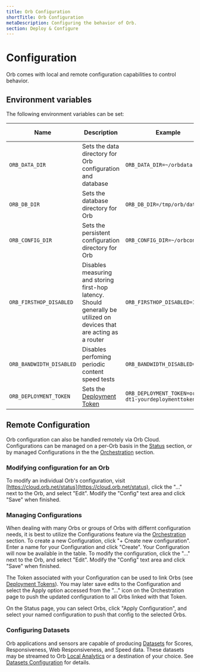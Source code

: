 ```yaml
---
title: Orb Configuration
shortTitle: Orb Configuration
metaDescription: Configuring the behavior of Orb.
section: Deploy & Configure
---
```


# Configuration

Orb comes with local and remote configuration capabilities to control behavior.

## Environment variables

The following environment variables can be set:

| Name | Description | Example | Minimum Version |
| ---- | ----------- | ------- | ----------------|
| `ORB_DATA_DIR` | Sets the data directory for Orb configuration and database | `ORB_DATA_DIR=~/orbdata` | 1.0 |
| `ORB_DB_DIR` | Sets the database directory for Orb | `ORB_DB_DIR=/tmp/orb/database` | 1.3 |
| `ORB_CONFIG_DIR` | Sets the persistent configuration directory for Orb | `ORB_CONFIG_DIR=~/orbconfig` | 1.3 |
| `ORB_FIRSTHOP_DISABLED` | Disables measuring and storing first-hop latency. Should generally be utilized on devices that are acting as a router | `ORB_FIRSTHOP_DISABLED=1` | 1.2 |
| `ORB_BANDWIDTH_DISABLED` | Disables perfoming periodic content speed tests | `ORB_BANDWIDTH_DISABLED=1` | 1.2 |
| `ORB_DEPLOYMENT_TOKEN` | Sets the [Deployment Token](/docs/deploy-and-configure/deployment-tokens#using-environment-variable) | `ORB_DEPLOYMENT_TOKEN=orb-dt1-yourdeploymenttoken678` | 1.2 |

## Remote Configuration

Orb configuration can also be handled remotely via Orb Cloud. Configurations can be managed on a per-Orb basis in the [Status](https://cloud.orb.net/status) section, or by managed Configurations in the the [Orchestration](https://cloud.orb.net/orchestration) section.

### Modifying configuration for an Orb

To modify an individual Orb's configuration, visit [https://cloud.orb.net/status](https://cloud.orb.net/status), click the "..." next to the Orb, and select "Edit". Modify the "Config" text area and click "Save" when finished.

### Managing Configurations

When dealing with many Orbs or groups of Orbs with differnt configuration needs, it is best to utilize the Configurations feature via the [Orchestration](https://cloud.orb.net/orchestration) section. To create a new Configuration, click "+ Create new configuration". Enter a name for your Configuration and click "Create". Your Configuration will now be available in the table. To modify the configuration, click the "..." next to the Orb, and select "Edit". Modify the "Config" text area and click "Save" when finished.

The Token associated with your Configuration can be used to link Orbs (see [Deployment Tokens](/docs/deploy-and-configure/deployment-tokens)). You may later save edits to the Configuration and select the Apply option accessed from the "..." icon on the Orchestration page to push the updated configuration to all Orbs linked with that Token.

On the Status page, you can select Orbs, click "Apply Configuration", and select your named configuration to push that config to the selected Orbs.

### Configuring Datasets

Orb applications and sensors are capable of producing [Datasets](/docs/deploy-and-configure/datasets) for Scores, Responsiveness, Web Responsiveness, and Speed data. These datasets may be streamed to Orb [Local Analytics](/docs/deploy-and-configure/local-analytics) or a destination of your choice. See [Datasets Configuration](/docs/deploy-and-configure/datasets-configuration) for details.
